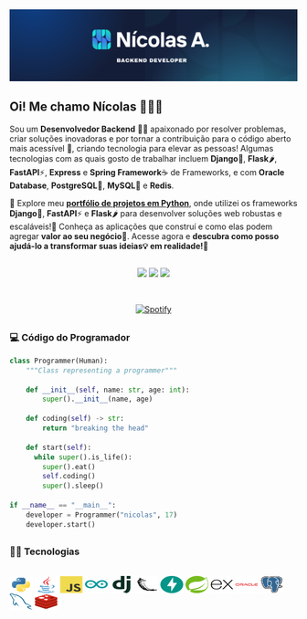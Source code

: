 <img src="banner.png" alt="banner">

## **Oi! Me chamo Nícolas** :wave::man_technologist:

Sou um **Desenvolvedor Backend** :man_technologist: apaixonado por resolver problemas, criar soluções inovadoras e por tornar a contribuição para o código aberto mais acessível :rocket:, criando tecnologia para elevar as pessoas! Algumas tecnologias com as quais gosto de trabalhar incluem **Django**:snake:, **Flask**:hot_pepper:, **FastAPI**:zap:, **Express** e **Spring Framework**:coffee: de Frameworks, e com **Oracle Database**, **PostgreSQL**:elephant:, **MySQL**:whale: e **Redis**.

:pushpin: Explore meu [**portfólio de projetos em Python**](https://github.com/Nicolas-albu/Portfolio-Python), onde utilizei os frameworks **Django**:snake:, **FastAPI**:zap: e **Flask**:hot_pepper: para desenvolver soluções web robustas e escaláveis!:rocket: Conheça as aplicações que construí e como elas podem agregar **valor ao seu negócio**:money_with_wings:. Acesse agora e **descubra como posso ajudá-lo a transformar suas ideias:bulb: em realidade!:dart:**

##

<div align="center" alt="contacts">
  <a href="https://instagram.com/nicolas.albu" target="_blank"><img src="https://img.shields.io/badge/Instagram-E4405F?style=for-the-badge&logo=instagram&logoColor=white" target="_blank"></a>
  <a href="https://www.linkedin.com/in/nicolas-albu/" target="_blank"><img src="https://img.shields.io/badge/LinkedIn-0077B5?style=for-the-badge&logo=linkedin&logoColor=white" target="_blank"></a>
  <a href="mailto:codeprograma@gmail.com" target="_blank"><img src="https://img.shields.io/badge/Gmail-D14836?style=for-the-badge&logo=gmail&logoColor=white" target="_blank"></a>
</div>

&nbsp;<div align="center">
  [![Spotify](https://novatorem.vercel.app/api/spotify?background_color=0d1117&border_color=ffffff)](https://open.spotify.com/user/nicolasalbuquerque581)
</div>

##

### :computer: **Código do Programador**

```python
class Programmer(Human):
    """Class representing a programmer"""
    
    def __init__(self, name: str, age: int):
        super().__init__(name, age)
                
    def coding(self) -> str:
        return "breaking the head"
        
    def start(self):
      while super().is_life():
        super().eat()
        self.coding()
        super().sleep()

if __name__ == "__main__":
    developer = Programmer("nicolas", 17)
    developer.start()
```

##

### :man_technologist: **Tecnologias**

<div style="display: inline_block"><br>
  <img align="center" alt="Python" height="30" width="40" src="https://raw.githubusercontent.com/devicons/devicon/master/icons/python/python-original.svg">
  <img align="center" alt="Java" height="30" width="40" src="https://raw.githubusercontent.com/devicons/devicon/master/icons/java/java-original.svg">
  <img align="center" alt="Javascript" height="30" width="40" src="https://raw.githubusercontent.com/devicons/devicon/master/icons/javascript/javascript-original.svg">
  <img align="center" alt="Arduino" height="30" width="40" src="https://raw.githubusercontent.com/devicons/devicon/master/icons/arduino/arduino-original.svg">
  <img align="center" alt="Django" height="30" width="40" src="https://raw.githubusercontent.com/devicons/devicon/master/icons/django/django-plain.svg">
  <img align="center" alt="Flask" height="30" width="40" src="https://raw.githubusercontent.com/devicons/devicon/master/icons/flask/flask-original.svg">
  <img align="center" alt="FastAPI" height="30" width="40" src="https://raw.githubusercontent.com/devicons/devicon/master/icons/fastapi/fastapi-original.svg">
  <img align="center" alt="Spring Framework" height="30" width="40" src="https://raw.githubusercontent.com/devicons/devicon/master/icons/spring/spring-original.svg">
  <img align="center" alt="Express.js" height="30" width="40" src="https://raw.githubusercontent.com/devicons/devicon/master/icons/express/express-original.svg">
  <img align="center" alt="Oracle" height="30" width="40" src="https://raw.githubusercontent.com/devicons/devicon/master/icons/oracle/oracle-original.svg">
  <img align="center" alt="PostgreSQL" height="30" width="40" src="https://raw.githubusercontent.com/devicons/devicon/master/icons/postgresql/postgresql-original.svg">
  <img align="center" alt="MySQL" height="30" width="40" src="https://raw.githubusercontent.com/devicons/devicon/master/icons/mysql/mysql-original.svg">
  <img align="center" alt="Redis" height="30" width="40" src="https://raw.githubusercontent.com/devicons/devicon/master/icons/redis/redis-original.svg">
  
</div>

  ##
  
<picture>
  <source media="(prefers-color-scheme: dark)" srcset= />
</picture>